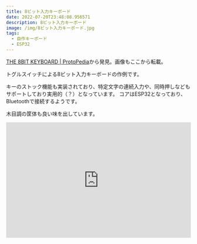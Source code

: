 ```yaml
---
title: 8ビット入力キーボード
date: 2022-07-20T23:48:08.956571
description: 8ビット入力キーボード
image: /img/8ビット入力キーボード.jpg
tags:
  - 自作キーボード
  - ESP32
---
```

[THE 8BIT KEYBOARD | ProtoPedia](https://protopedia.net/prototype/2593)から発見。画像もここから転載。

トグルスイッチによる8ビット入力キーボードの作例です。

キーのストック機能も実装されており、特定文字の連続入力や、同時押しなどもサポートしており実用的（？）となっています。
コアはESP32となっており、Bluetoothで接続するようです。

木目調の筐体も良い味を出しています。

<iframe width="100%" height="315" src="https://www.youtube.com/embed/IJBiWh_2tnY" title="YouTube video player" frameborder="0" allow="accelerometer; autoplay; clipboard-write; encrypted-media; gyroscope; picture-in-picture" allowfullscreen></iframe>


